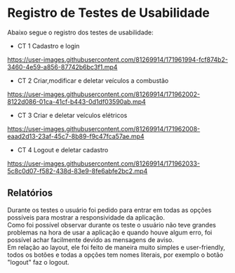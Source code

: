 # Registro de Testes de Usabilidade

Abaixo segue o registro dos testes de usabilidade:

* CT 1 Cadastro e login


https://user-images.githubusercontent.com/81269914/171961994-fcf874b2-3460-4e59-a856-87742b6bc3f1.mp4

* CT 2 Criar,modificar e deletar veículos a combustão


https://user-images.githubusercontent.com/81269914/171962002-8122d086-01ca-41cf-b443-0d1df03590ab.mp4

* CT 3 Criar e deletar veículos elétricos

https://user-images.githubusercontent.com/81269914/171962008-eaad2d13-23af-45c7-8b89-f9c47fca57ae.mp4

* CT 4 Logout e deletar cadastro

https://user-images.githubusercontent.com/81269914/171962033-5c8c0d07-f582-438d-83e9-8fe6abfe2bc2.mp4

## Relatórios

Durante os testes o usuário foi pedido para entrar em todas as opções possíveis para mostrar a responsividade da aplicação. </br>
Como foi possível observar durante os teste o usuário não teve grandes problemas na hora de usar a aplicação e quando houve algum erro, foi possível achar facilmente devido as mensagens de aviso.</br>
Em relação ao layout, ele foi feito de maneira muito simples e user-friendly, todos os botões e todas a opções tem nomes literais, por exemplo o botão "logout" faz o logout.

